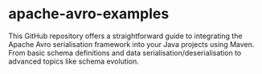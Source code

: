 # apache-avro-examples
This GitHub repository offers a straightforward guide to integrating the Apache Avro serialisation framework into your Java projects using Maven. From basic schema definitions and data serialisation/deserialisation to advanced topics like schema evolution.
